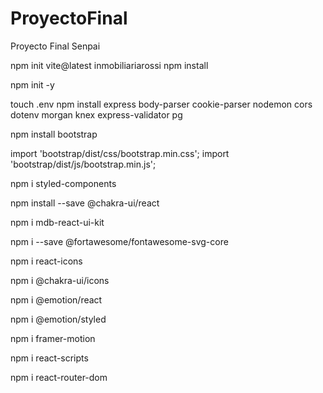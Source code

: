 # ProyectoFinal
Proyecto Final Senpai


npm init vite@latest inmobiliariarossi 
npm install

npm init -y

touch .env 
npm install express body-parser cookie-parser nodemon cors dotenv morgan knex express-validator pg


npm install bootstrap

import 'bootstrap/dist/css/bootstrap.min.css';
import 'bootstrap/dist/js/bootstrap.min.js';

npm i styled-components


npm install --save @chakra-ui/react

npm i mdb-react-ui-kit

npm i --save @fortawesome/fontawesome-svg-core

npm i react-icons

 npm i @chakra-ui/icons
 
 npm i @emotion/react
 
 npm i @emotion/styled
 
 npm i framer-motion
 
 npm i react-scripts
 
 npm i react-router-dom
 
